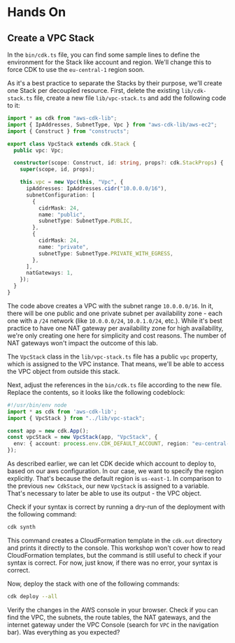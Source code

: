 # Hands On

## Create a VPC Stack

In the `bin/cdk.ts` file, you can find some sample lines to define the environment for the Stack like account and region.
We'll change this to force CDK to use the `eu-central-1` region soon.

As it's a best practice to separate the Stacks by their purpose, we'll create one Stack per decoupled resource.
First, delete the existing `lib/cdk-stack.ts` file, create a new file `lib/vpc-stack.ts` and add the following code to it:

```typescript
import * as cdk from "aws-cdk-lib";
import { IpAddresses, SubnetType, Vpc } from "aws-cdk-lib/aws-ec2";
import { Construct } from "constructs";

export class VpcStack extends cdk.Stack {
  public vpc: Vpc;

  constructor(scope: Construct, id: string, props?: cdk.StackProps) {
    super(scope, id, props);

    this.vpc = new Vpc(this, "Vpc", {
      ipAddresses: IpAddresses.cidr("10.0.0.0/16"),
      subnetConfiguration: [
        {
          cidrMask: 24,
          name: "public",
          subnetType: SubnetType.PUBLIC,
        },
        {
          cidrMask: 24,
          name: "private",
          subnetType: SubnetType.PRIVATE_WITH_EGRESS,
        },
      ],
      natGateways: 1,
    });
  }
}
```

The code above creates a VPC with the subnet range `10.0.0.0/16`.
In it, there will be one public and one private subnet per availability zone - each one with a `/24` network (like `10.0.0.0/24`, `10.0.1.0/24`, etc.).
While it's best practice to have one NAT gateway per availability zone for high availability, we're only creating one here for simplicity and cost reasons.
The number of NAT gateways won't impact the outcome of this lab.

The `VpcStack` class in the `lib/vpc-stack.ts` file has a public `vpc` property, which is assigned to the VPC instance. That means, we'll be able to access the VPC object from outside this stack.

Next, adjust the references in the `bin/cdk.ts` file according to the new file.
Replace the contents, so it looks like the following codeblock:

```typescript
#!/usr/bin/env node
import * as cdk from 'aws-cdk-lib';
import { VpcStack } from "../lib/vpc-stack";

const app = new cdk.App();
const vpcStack = new VpcStack(app, "VpcStack", {
  env: { account: process.env.CDK_DEFAULT_ACCOUNT, region: "eu-central-1" },
});
```


As described earlier, we can let CDK decide which account to deploy to, based on our aws configuration. In our case, we want to specify the region explicitly. That's because the default region is `us-east-1`.
In comparison to the previous `new CdkStack`, our new `VpcStack` is assigned to a variable. That's necessary to later be able to use its output - the VPC object.

Check if your syntax is correct by running a dry-run of the deployment with the following command:

```sh
cdk synth
```

This command creates a CloudFormation template in the `cdk.out` directory and prints it directly to the console. This workshop won't cover how to read CloudFormation templates, but the command is still useful to check if your syntax is correct.
For now, just know, if there was no error, your syntax is correct.

Now, deploy the stack with one of the following commands:

```sh
cdk deploy --all
```

Verify the changes in the AWS console in your browser.
Check if you can find the VPC, the subnets, the route tables, the NAT gateways, and the internet gateway under the VPC Console (search for `VPC` in the navigation bar).
Was everything as you expected?
